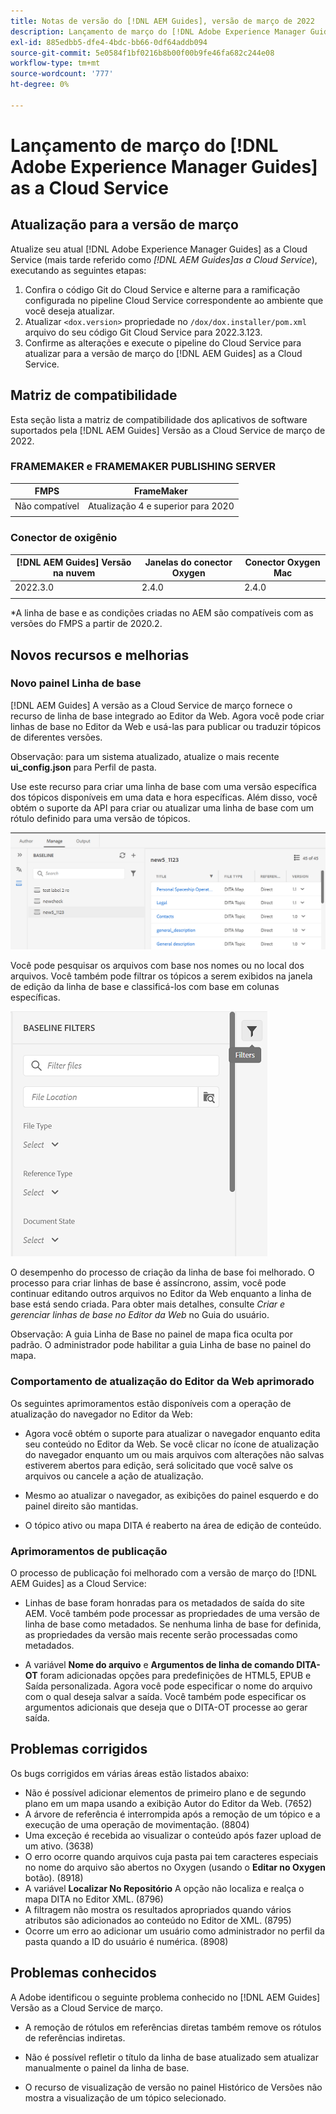 ```yaml
---
title: Notas de versão do [!DNL AEM Guides], versão de março de 2022
description: Lançamento de março do [!DNL Adobe Experience Manager Guides] as a Cloud Service
exl-id: 885edbb5-dfe4-4bdc-bb66-0df64addb094
source-git-commit: 5e0584f1bf0216b8b00f00b9fe46fa682c244e08
workflow-type: tm+mt
source-wordcount: '777'
ht-degree: 0%

---
```


# Lançamento de março do [!DNL Adobe Experience Manager Guides] as a Cloud Service

## Atualização para a versão de março

Atualize seu atual [!DNL Adobe Experience Manager Guides] as a Cloud Service (mais tarde referido como *[!DNL AEM Guides]as a Cloud Service*), executando as seguintes etapas:
1. Confira o código Git do Cloud Service e alterne para a ramificação configurada no pipeline Cloud Service correspondente ao ambiente que você deseja atualizar.
1. Atualizar `<dox.version>` propriedade no `/dox/dox.installer/pom.xml` arquivo do seu código Git Cloud Service para 2022.3.123.
1. Confirme as alterações e execute o pipeline do Cloud Service para atualizar para a versão de março do [!DNL AEM Guides] as a Cloud Service.

## Matriz de compatibilidade

Esta seção lista a matriz de compatibilidade dos aplicativos de software suportados pela [!DNL AEM Guides] Versão as a Cloud Service de março de 2022.

### FRAMEMAKER e FRAMEMAKER PUBLISHING SERVER

| FMPS | FrameMaker |
| --- | --- |
| Não compatível | Atualização 4 e superior para 2020 |
| | |


### Conector de oxigênio

| [!DNL AEM Guides] Versão na nuvem | Janelas do conector Oxygen | Conector Oxygen Mac |
| --- | --- | --- |
| 2022.3.0 | 2.4.0 | 2.4.0 |
|  |  |  |

*A linha de base e as condições criadas no AEM são compatíveis com as versões do FMPS a partir de 2020.2.

## Novos recursos e melhorias

### Novo painel Linha de base

[!DNL AEM Guides] A versão as a Cloud Service de março fornece o recurso de linha de base integrado ao Editor da Web. Agora você pode criar linhas de base no Editor da Web e usá-las para publicar ou traduzir tópicos de diferentes versões.

Observação: para um sistema atualizado, atualize o mais recente **ui_config.json** para Perfil de pasta.

Use este recurso para criar uma linha de base com uma versão específica dos tópicos disponíveis em uma data e hora específicas. Além disso, você obtém o suporte da API para criar ou atualizar uma linha de base com um rótulo definido para uma versão de tópicos.

![guia gerenciar linha de base](assets/baseline-manage.png)

Você pode pesquisar os arquivos com base nos nomes ou no local dos arquivos. Você também pode filtrar os tópicos a serem exibidos na janela de edição da linha de base e classificá-los com base em colunas específicas.

![guia gerenciar linha de base](assets/baseline-filter.png)

O desempenho do processo de criação da linha de base foi melhorado. O processo para criar linhas de base é assíncrono, assim, você pode continuar editando outros arquivos no Editor da Web enquanto a linha de base está sendo criada. Para obter mais detalhes, consulte *Criar e gerenciar linhas de base no Editor da Web* no Guia do usuário.

Observação: A guia Linha de Base no painel de mapa fica oculta por padrão. O administrador pode habilitar a guia Linha de base no painel do mapa.

### Comportamento de atualização do Editor da Web aprimorado

Os seguintes aprimoramentos estão disponíveis com a operação de atualização do navegador no Editor da Web:

* Agora você obtém o suporte para atualizar o navegador enquanto edita seu conteúdo no Editor da Web. Se você clicar no ícone de atualização do navegador enquanto um ou mais arquivos com alterações não salvas estiverem abertos para edição, será solicitado que você salve os arquivos ou cancele a ação de atualização.

* Mesmo ao atualizar o navegador, as exibições do painel esquerdo e do painel direito são mantidas.

* O tópico ativo ou mapa DITA é reaberto na área de edição de conteúdo.

### Aprimoramentos de publicação

O processo de publicação foi melhorado com a versão de março do [!DNL AEM Guides] as a Cloud Service:

* Linhas de base foram honradas para os metadados de saída do site AEM. Você também pode processar as propriedades de uma versão de linha de base como metadados. Se nenhuma linha de base for definida, as propriedades da versão mais recente serão processadas como metadados.

* A variável **Nome do arquivo** e **Argumentos de linha de comando DITA-OT** foram adicionadas opções para predefinições de HTML5, EPUB e Saída personalizada. Agora você pode especificar o nome do arquivo com o qual deseja salvar a saída. Você também pode especificar os argumentos adicionais que deseja que o DITA-OT processe ao gerar saída.

## Problemas corrigidos

Os bugs corrigidos em várias áreas estão listados abaixo:

* Não é possível adicionar elementos de primeiro plano e de segundo plano em um mapa usando a exibição Autor do Editor da Web. (7652)
* A árvore de referência é interrompida após a remoção de um tópico e a execução de uma operação de movimentação. (8804)
* Uma exceção é recebida ao visualizar o conteúdo após fazer upload de um ativo. (3638)
* O erro ocorre quando arquivos cuja pasta pai tem caracteres especiais no nome do arquivo são abertos no Oxygen (usando o **Editar no Oxygen** botão). (8918)
* A variável **Localizar No Repositório** A opção não localiza e realça o mapa DITA no Editor XML. (8796)
* A filtragem não mostra os resultados apropriados quando vários atributos são adicionados ao conteúdo no Editor de XML. (8795)
* Ocorre um erro ao adicionar um usuário como administrador no perfil da pasta quando a ID do usuário é numérica. (8908)

## Problemas conhecidos

A Adobe identificou o seguinte problema conhecido no [!DNL AEM Guides] Versão as a Cloud Service de março.

* A remoção de rótulos em referências diretas também remove os rótulos de referências indiretas.

* Não é possível refletir o título da linha de base atualizado sem atualizar manualmente o painel da linha de base.

* O recurso de visualização de versão no painel Histórico de Versões não mostra a visualização de um tópico selecionado.
